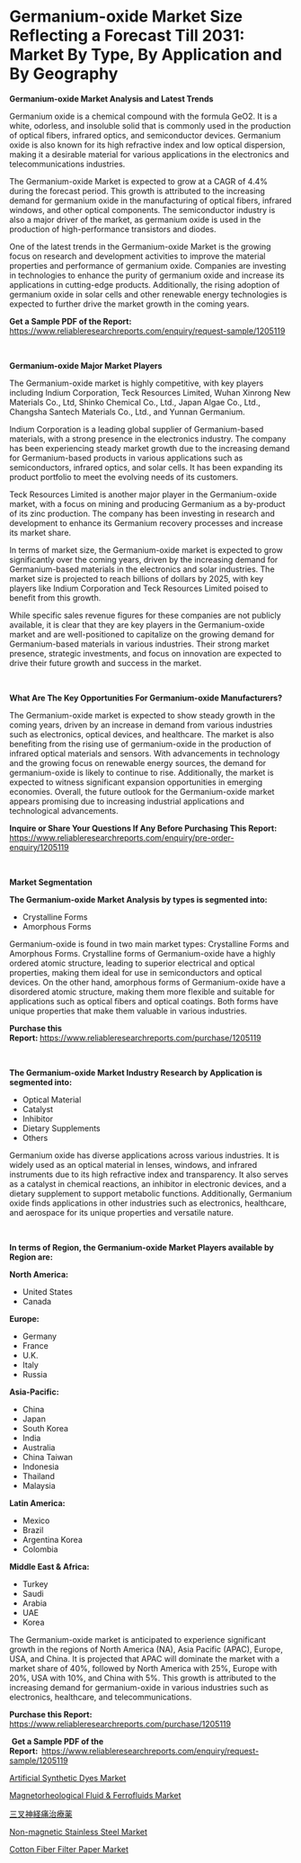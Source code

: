 <p><h1>Germanium-oxide Market Size Reflecting a Forecast Till 2031: Market By Type, By Application and By Geography</h1></p><p><strong>Germanium-oxide Market Analysis and Latest Trends</strong></p>
<p><p>Germanium oxide is a chemical compound with the formula GeO2. It is a white, odorless, and insoluble solid that is commonly used in the production of optical fibers, infrared optics, and semiconductor devices. Germanium oxide is also known for its high refractive index and low optical dispersion, making it a desirable material for various applications in the electronics and telecommunications industries.</p><p>The Germanium-oxide Market is expected to grow at a CAGR of 4.4% during the forecast period. This growth is attributed to the increasing demand for germanium oxide in the manufacturing of optical fibers, infrared windows, and other optical components. The semiconductor industry is also a major driver of the market, as germanium oxide is used in the production of high-performance transistors and diodes.</p><p>One of the latest trends in the Germanium-oxide Market is the growing focus on research and development activities to improve the material properties and performance of germanium oxide. Companies are investing in technologies to enhance the purity of germanium oxide and increase its applications in cutting-edge products. Additionally, the rising adoption of germanium oxide in solar cells and other renewable energy technologies is expected to further drive the market growth in the coming years.</p></p>
<p><strong>Get a Sample PDF of the Report:&nbsp;</strong> <a href="https://www.reliableresearchreports.com/enquiry/request-sample/1205119">https://www.reliableresearchreports.com/enquiry/request-sample/1205119</a></p>
<p>&nbsp;</p>
<p><strong>Germanium-oxide Major Market Players</strong></p>
<p><p>The Germanium-oxide market is highly competitive, with key players including Indium Corporation, Teck Resources Limited, Wuhan Xinrong New Materials Co., Ltd, Shinko Chemical Co., Ltd., Japan Algae Co., Ltd., Changsha Santech Materials Co., Ltd., and Yunnan Germanium. </p><p>Indium Corporation is a leading global supplier of Germanium-based materials, with a strong presence in the electronics industry. The company has been experiencing steady market growth due to the increasing demand for Germanium-based products in various applications such as semiconductors, infrared optics, and solar cells. It has been expanding its product portfolio to meet the evolving needs of its customers.</p><p>Teck Resources Limited is another major player in the Germanium-oxide market, with a focus on mining and producing Germanium as a by-product of its zinc production. The company has been investing in research and development to enhance its Germanium recovery processes and increase its market share.</p><p>In terms of market size, the Germanium-oxide market is expected to grow significantly over the coming years, driven by the increasing demand for Germanium-based materials in the electronics and solar industries. The market size is projected to reach billions of dollars by 2025, with key players like Indium Corporation and Teck Resources Limited poised to benefit from this growth.</p><p>While specific sales revenue figures for these companies are not publicly available, it is clear that they are key players in the Germanium-oxide market and are well-positioned to capitalize on the growing demand for Germanium-based materials in various industries. Their strong market presence, strategic investments, and focus on innovation are expected to drive their future growth and success in the market.</p></p>
<p>&nbsp;</p>
<p><strong>What Are The Key Opportunities For Germanium-oxide Manufacturers?</strong></p>
<p><p>The Germanium-oxide market is expected to show steady growth in the coming years, driven by an increase in demand from various industries such as electronics, optical devices, and healthcare. The market is also benefiting from the rising use of germanium-oxide in the production of infrared optical materials and sensors. With advancements in technology and the growing focus on renewable energy sources, the demand for germanium-oxide is likely to continue to rise. Additionally, the market is expected to witness significant expansion opportunities in emerging economies. Overall, the future outlook for the Germanium-oxide market appears promising due to increasing industrial applications and technological advancements.</p></p>
<p><strong>Inquire or Share Your Questions If Any Before Purchasing This Report:</strong> <a href="https://www.reliableresearchreports.com/enquiry/pre-order-enquiry/1205119">https://www.reliableresearchreports.com/enquiry/pre-order-enquiry/1205119</a></p>
<p>&nbsp;</p>
<p><strong>Market Segmentation</strong></p>
<p><strong>The Germanium-oxide Market Analysis by types is segmented into:</strong></p>
<p><ul><li>Crystalline Forms</li><li>Amorphous Forms</li></ul></p>
<p><p>Germanium-oxide is found in two main market types: Crystalline Forms and Amorphous Forms. Crystalline forms of Germanium-oxide have a highly ordered atomic structure, leading to superior electrical and optical properties, making them ideal for use in semiconductors and optical devices. On the other hand, amorphous forms of Germanium-oxide have a disordered atomic structure, making them more flexible and suitable for applications such as optical fibers and optical coatings. Both forms have unique properties that make them valuable in various industries.</p></p>
<p><strong>Purchase this Report:&nbsp;</strong><a href="https://www.reliableresearchreports.com/purchase/1205119">https://www.reliableresearchreports.com/purchase/1205119</a></p>
<p>&nbsp;</p>
<p><strong>The Germanium-oxide Market Industry Research by Application is segmented into:</strong></p>
<p><ul><li>Optical Material</li><li>Catalyst</li><li>Inhibitor</li><li>Dietary Supplements</li><li>Others</li></ul></p>
<p><p>Germanium oxide has diverse applications across various industries. It is widely used as an optical material in lenses, windows, and infrared instruments due to its high refractive index and transparency. It also serves as a catalyst in chemical reactions, an inhibitor in electronic devices, and a dietary supplement to support metabolic functions. Additionally, Germanium oxide finds applications in other industries such as electronics, healthcare, and aerospace for its unique properties and versatile nature.</p></p>
<p>&nbsp;</p>
<p><strong>In terms of Region, the Germanium-oxide Market Players available by Region are:</strong></p>
<p>
    <p> <strong> North America: </strong>
        <ul>
            <li>United States</li>
            <li>Canada</li>
        </ul>
        </p> 
    <p> <strong> Europe: </strong>
        <ul>
            <li>Germany</li>
            <li>France</li>
            <li>U.K.</li>
            <li>Italy</li>
            <li>Russia</li>
        </ul>
        </p> 
    <p> <strong> Asia-Pacific: </strong>
        <ul>
            <li>China</li>
            <li>Japan</li>
            <li>South Korea</li>
            <li>India</li>
            <li>Australia</li>
            <li>China Taiwan</li>
            <li>Indonesia</li>
            <li>Thailand</li>
            <li>Malaysia</li>
        </ul>
        </p> 
    <p> <strong> Latin America: </strong>
        <ul>
            <li>Mexico</li>
            <li>Brazil</li>
            <li>Argentina Korea</li>
            <li>Colombia</li>
        </ul>
        </p> 
    <p> <strong> Middle East & Africa: </strong>
        <ul>
            <li>Turkey</li>
            <li>Saudi</li>
            <li>Arabia</li>
            <li>UAE</li>
            <li>Korea</li>
        </ul>
    </p>
    </p>
<p><p>The Germanium-oxide market is anticipated to experience significant growth in the regions of North America (NA), Asia Pacific (APAC), Europe, USA, and China. It is projected that APAC will dominate the market with a market share of 40%, followed by North America with 25%, Europe with 20%, USA with 10%, and China with 5%. This growth is attributed to the increasing demand for germanium-oxide in various industries such as electronics, healthcare, and telecommunications.</p></p>
<p><strong>Purchase this Report: </strong><a href="https://www.reliableresearchreports.com/purchase/1205119">https://www.reliableresearchreports.com/purchase/1205119</a></p>
<p>&nbsp;<strong>Get a Sample PDF of the Report:&nbsp;&nbsp;</strong><a href="https://www.reliableresearchreports.com/enquiry/request-sample/1205119">https://www.reliableresearchreports.com/enquiry/request-sample/1205119</a></p>
<p><strong></strong></p>
<p><p><a href="https://github.com/jerrycopelandthomaswsqd8q/Market-Research-Report-List-1/blob/main/artificial-synthetic-dyes-market.md">Artificial Synthetic Dyes Market</a></p><p><a href="https://issuu.com/reportprime-2/docs/magnetorheological-fluid-ferrofluids-market-size-2">Magnetorheological Fluid & Ferrofluids Market</a></p><p><a href="https://github.com/jkjreqjscoxx7/Market-Research-Report-List-1/blob/main/80904631353.md">三叉神経痛治療薬</a></p><p><a href="https://issuu.com/reportprime-2/docs/non-magnetic-stainless-steel-market-size-2030.pptx">Non-magnetic Stainless Steel Market</a></p><p><a href="https://github.com/brenzgnarento/Market-Research-Report-List-1/blob/main/cotton-fiber-filter-paper-market.md">Cotton Fiber Filter Paper Market</a></p></p>